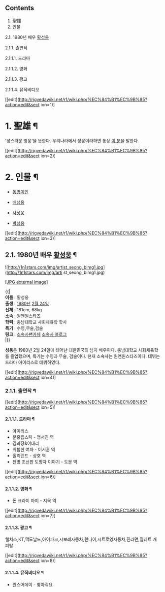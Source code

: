 ## Contents

    

1. 聖雄 
2. 인물 
    

2.1. 1980년 배우 [황성웅](%ED%99%A9%EC%84%B1%EC%9B%85.md)

    

2.1.1. 출연작

    

2.1.1.1. 드라마

2.1.1.2. 영화

2.1.1.3. 광고

2.1.1.4. 뮤직비디오

[[edit](http://rigvedawiki.net/r1/wiki.php/%EC%84%B1%EC%9B%85?action=edit&sect
ion=1)]

# 1. 聖雄 ¶

'성스러운 영웅'을 뜻한다. 우리나라에서 성웅이라하면 통상 [이 분](%EC%9D%B4%EC%88%9C%EC%8B%A0.md)을
말한다.

  

[[edit](http://rigvedawiki.net/r1/wiki.php/%EC%84%B1%EC%9B%85?action=edit&sect
ion=2)]

# 2. 인물 ¶

  * [동명이인](%EB%8F%99%EB%AA%85%EC%9D%B4%EC%9D%B8.md)  

  * [배성웅](%EB%B0%B0%EC%84%B1%EC%9B%85.md)
  * [사성웅](%EC%82%AC%EC%84%B1%EC%9B%85.md)
  * [박성웅](%EB%B0%95%EC%84%B1%EC%9B%85.md)  

[[edit](http://rigvedawiki.net/r1/wiki.php/%EC%84%B1%EC%9B%85?action=edit&sect
ion=3)]

## 2.1. 1980년 배우 [황성웅](%ED%99%A9%EC%84%B1%EC%9B%85.md) ¶

![http://1n1stars.com/img/artist_seong_bimg1.jpg](http://1n1stars.com/img/arti
st_seong_bimg1.jpg)

[[JPG external image]](http://1n1stars.com/img/artist_seong_bimg1.jpg)

  

{{|  
**이름** : 황성웅  
**출생** : [1980년](1980%EB%85%84.md) [2월 24일](2%EC%9B%94%2024%EC%9D%BC.md)  
**신체** : 181cm, 68kg  
**소속** : 원앤원스타즈  
**학력** : 충남대학교 사회체육학 학사  
**특기** : 수영,무술,검술  
**링크** : [소속사](http://1n1stars.com/home/artist2)[팬카페](http://cafe.daum.net/sungwoonglove) [소속사 블로그](http://blog.naver.com/ssr3504/)  
|}}

  

**성웅**은 1980년 2월 24일에 태어난 대한민국의 남자 배우이다. 충남대학교 사회체육학를 졸업했으며, 특기는 수영과 무술, 검술이다. 현재 소속사는 원앤원스타즈이다. 데뷔는 드라마 아이리스로 데뷔하였다.

  

[[edit](http://rigvedawiki.net/r1/wiki.php/%EC%84%B1%EC%9B%85?action=edit&sect
ion=4)]

### 2.1.1. 출연작 ¶

[[edit](http://rigvedawiki.net/r1/wiki.php/%EC%84%B1%EC%9B%85?action=edit&sect
ion=5)]

#### 2.1.1.1. 드라마 ¶

  * 아이리스
  * 분홍립스틱 - 맹서진 역
  * 김과장&이대리
  * 위험한 여자 - 이서훈 역
  * 홀리랜드 - 상호 역
  * 천명 조선판 도망자 이야기 - 도문 역  

[[edit](http://rigvedawiki.net/r1/wiki.php/%EC%84%B1%EC%9B%85?action=edit&sect
ion=6)]

#### 2.1.1.2. 영화 ¶

  * 돈 크라이 마미 - 지욱 역  

[[edit](http://rigvedawiki.net/r1/wiki.php/%EC%84%B1%EC%9B%85?action=edit&sect
ion=7)]

#### 2.1.1.3. 광고 ¶

웰치스,KT,맥도날드,아이파크,시보레자동차,린나이,시트로엥자동차,진라면,질레트 캐피탈

  

[[edit](http://rigvedawiki.net/r1/wiki.php/%EC%84%B1%EC%9B%85?action=edit&sect
ion=8)]

#### 2.1.1.4. 뮤직비디오 ¶

  * 원스어데이 - 찾아줘요


